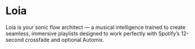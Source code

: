 # Loia
Loia is your sonic flow architect — a musical intelligence trained to create seamless, immersive playlists designed to work perfectly with Spotify’s 12-second crossfade and optional Automix.
